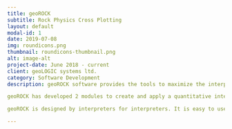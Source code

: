 ```yaml
---
title: geoROCK
subtitle: Rock Physics Cross Plotting
layout: default
modal-id: 1
date: 2019-07-08
img: roundicons.png
thumbnail: roundicons-thumbnail.png
alt: image-alt
project-date: June 2018 - current
client: geoLOGIC systems ltd.
category: Software Development
description: geoROCK software provides the tools to maximize the interpretation of seismic data using crossplot analysis to create and apply rock physics templates. RQA provides the ability to perform quantitative interpretation on AVO inverted data to gain insights into rock properties and lithology that can not be obtained from analysis based solely on migrated stacked data.

geoROCK has developed 2 modules to create and apply a quantitative interpretation of inverted data. geoROCK Well module is used to analyze log curves to understand relationships and create templates for identifying reservoir properties and lithology. geoROCK Seismic is used to analyze inverted AVO data to create seismic facies based on the templates from geoROCK Well to create volumes of rock properties or lithologies.

geoROCK is designed by interpreters for interpreters. It is easy to use and highly interactive. In order to simplify the data management, geoROCK works closely with Seisware to efficiently access data from your Seisware projects.

---
```

